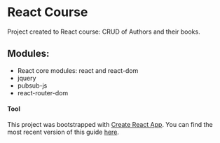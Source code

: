 # React Course

Project created to React course: CRUD of Authors and their books.

## Modules:
* React core modules: react and react-dom
* jquery
* pubsub-js
* react-router-dom


#### Tool
This project was bootstrapped with [Create React App](https://github.com/facebookincubator/create-react-app).
You can find the most recent version of this guide [here](https://github.com/facebookincubator/create-react-app/blob/master/packages/react-scripts/template/README.md).
